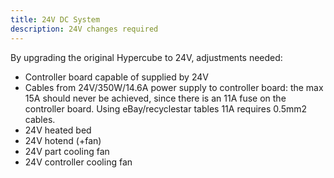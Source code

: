 ```yaml
---
title: 24V DC System
description: 24V changes required
---
```


By upgrading the original Hypercube to 24V, adjustments needed:

* Controller board capable of supplied by 24V
* Cables from 24V/350W/14.6A power supply to controller board: the max 15A should never be achieved, since there is an 11A fuse on the controller board. Using eBay/recyclestar tables 11A requires 0.5mm2 cables.
* 24V heated bed
* 24V hotend (+fan)
* 24V part cooling fan
* 24V controller cooling fan
